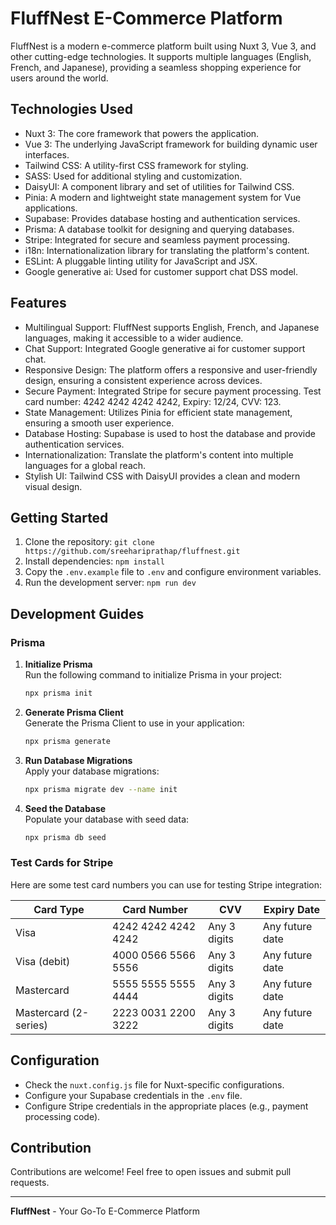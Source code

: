 # FluffNest E-Commerce Platform

FluffNest is a modern e-commerce platform built using Nuxt 3, Vue 3, and other cutting-edge technologies. It supports multiple languages (English, French, and Japanese), providing a seamless shopping experience for users around the world.

## Technologies Used

- Nuxt 3: The core framework that powers the application.
- Vue 3: The underlying JavaScript framework for building dynamic user interfaces.
- Tailwind CSS: A utility-first CSS framework for styling.
- SASS: Used for additional styling and customization.
- DaisyUI: A component library and set of utilities for Tailwind CSS.
- Pinia: A modern and lightweight state management system for Vue applications.
- Supabase: Provides database hosting and authentication services.
- Prisma: A database toolkit for designing and querying databases.
- Stripe: Integrated for secure and seamless payment processing.
- i18n: Internationalization library for translating the platform's content.
- ESLint: A pluggable linting utility for JavaScript and JSX.
- Google generative ai: Used for customer support chat DSS model.

## Features

- Multilingual Support: FluffNest supports English, French, and Japanese languages, making it accessible to a wider audience.
- Chat Support: Integrated Google generative ai for customer support chat.
- Responsive Design: The platform offers a responsive and user-friendly design, ensuring a consistent experience across devices.
- Secure Payment: Integrated Stripe for secure payment processing. Test card number: 4242 4242 4242 4242, Expiry: 12/24, CVV: 123.
- State Management: Utilizes Pinia for efficient state management, ensuring a smooth user experience.
- Database Hosting: Supabase is used to host the database and provide authentication services.
- Internationalization: Translate the platform's content into multiple languages for a global reach.
- Stylish UI: Tailwind CSS with DaisyUI provides a clean and modern visual design.

## Getting Started

1. Clone the repository: `git clone https://github.com/sreehariprathap/fluffnest.git`
2. Install dependencies: `npm install`
3. Copy the `.env.example` file to `.env` and configure environment variables.
4. Run the development server: `npm run dev`

## Development Guides
### Prisma
1. **Initialize Prisma**  
   Run the following command to initialize Prisma in your project:
   ```bash
   npx prisma init
   ```

2. **Generate Prisma Client**  
   Generate the Prisma Client to use in your application:
   ```bash
   npx prisma generate
   ```

3. **Run Database Migrations**  
   Apply your database migrations:
   ```bash
   npx prisma migrate dev --name init
   ```

4. **Seed the Database**  
   Populate your database with seed data:
   ```bash
   npx prisma db seed
   ```


### Test Cards for Stripe

Here are some test card numbers you can use for testing Stripe integration:

| Card Type           | Card Number        | CVV         | Expiry Date    |
|---------------------|--------------------|-------------|----------------|
| Visa                | 4242 4242 4242 4242| Any 3 digits| Any future date|
| Visa (debit)        | 4000 0566 5566 5556| Any 3 digits| Any future date|
| Mastercard          | 5555 5555 5555 4444| Any 3 digits| Any future date|
| Mastercard (2-series)| 2223 0031 2200 3222| Any 3 digits| Any future date|


## Configuration

- Check the `nuxt.config.js` file for Nuxt-specific configurations.
- Configure your Supabase credentials in the `.env` file.
- Configure Stripe credentials in the appropriate places (e.g., payment processing code).

## Contribution

Contributions are welcome! Feel free to open issues and submit pull requests.

---

**FluffNest** - Your Go-To E-Commerce Platform
